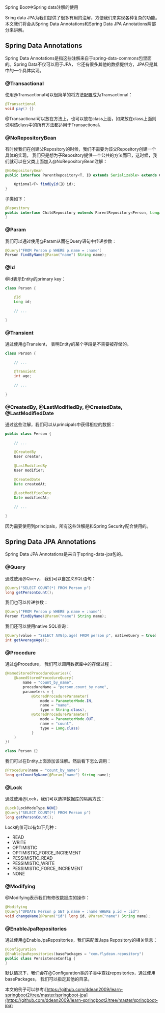 Spring Boot中Spring data注解的使用

Sring data JPA为我们提供了很多有用的注解，方便我们来实现各种复杂的功能。本文我们将会从Spring Data Annotations和Spring Data JPA Annotations两部分来讲解。 

## Spring Data Annotations

Spring Data Annotations是指这些注解来自于spring-data-commons包里面的。Spring Data不仅可以用于JPA， 它还有很多其他的数据提供方，JPA只是其中的一个具体实现。

### @Transactional

使用@Transactional可以很简单的将方法配置成为Transactional：

~~~java
@Transactional
void pay() {}
~~~

@Transactional可以放在方法上，也可以放在class上面，如果放在class上面则说明该class中的所有方法都适用于Transactional。

### @NoRepositoryBean

有时候我们在创建父Repository的时候，我们不需要为该父Repository创建一个具体的实现， 我们只是想为子Repository提供一个公共的方法而已，这时候，我们就可以在父类上面加入@NoRepositoryBean注解：

~~~java
@NoRepositoryBean
public interface ParentRepository<T, ID extends Serializable> extends CrudRepository<T, ID> {

    Optional<T> findById(ID id);
}
~~~

子类如下：

~~~java
@Repository
public interface ChildRepository extends ParentRepository<Person, Long> {
}
~~~

### @Param

我们可以通过使用@Param从而在Query语句中传递参数：

~~~java
@Query("FROM Person p WHERE p.name = :name")
Person findByName(@Param("name") String name);
~~~

### @Id

@Id表示Entity的primary key：

~~~java
class Person {
 
    @Id
    Long id;
 
    // ...
     
}
~~~

### @Transient

通过使用@Transient， 表明Entity的某个字段是不需要被存储的。 

~~~java
class Person {
 
    // ...
 
    @Transient
    int age;
 
    // ...
 
}
~~~

### @CreatedBy, @LastModifiedBy, @CreatedDate, @LastModifiedDate

通过这些注解，我们可以从principals中获得相应的数据：

~~~java
public class Person {
 
    // ...
 
    @CreatedBy
    User creator;
     
    @LastModifiedBy
    User modifier;
     
    @CreatedDate
    Date createdAt;
     
    @LastModifiedDate
    Date modifiedAt;
 
    // ...
 
}
~~~

因为需要使用到principals，所有这些注解是和Spring Security配合使用的。

## Spring Data JPA Annotations

Spring Data JPA Annotations是来自于spring-data-jpa包的。

### @Query

通过使用@Query， 我们可以自定义SQL语句：

~~~java
@Query("SELECT COUNT(*) FROM Person p")
long getPersonCount();
~~~

我们也可以传递参数：

~~~java
@Query("FROM Person p WHERE p.name = :name")
Person findByName(@Param("name") String name);
~~~

我们还可以使用native SQL查询：

~~~java
@Query(value = "SELECT AVG(p.age) FROM person p", nativeQuery = true)
int getAverageAge();
~~~

### @Procedure

通过@Procedure， 我们可以调用数据库中的存储过程：

~~~java
@NamedStoredProcedureQueries({ 
    @NamedStoredProcedureQuery(
        name = "count_by_name", 
        procedureName = "person.count_by_name", 
        parameters = { 
            @StoredProcedureParameter(
                mode = ParameterMode.IN, 
                name = "name", 
                type = String.class),
            @StoredProcedureParameter(
                mode = ParameterMode.OUT, 
                name = "count", 
                type = Long.class) 
            }
    ) 
})
 
class Person {}
~~~

我们可以在Entity上面添加该注解。然后看下怎么调用：

~~~java
@Procedure(name = "count_by_name")
long getCountByName(@Param("name") String name);
~~~

### @Lock

通过使用@Lock，我们可以选择数据库的隔离方式：

~~~java
@Lock(LockModeType.NONE)
@Query("SELECT COUNT(*) FROM Person p")
long getPersonCount();
~~~

Lock的值可以有如下几种：

* READ
* WRITE
* OPTIMISTIC
* OPTIMISTIC_FORCE_INCREMENT
* PESSIMISTIC_READ
* PESSIMISTIC_WRITE
* PESSIMISTIC_FORCE_INCREMENT
* NONE

### @Modifying

@Modifying表示我们有修改数据库的操作：

~~~java
@Modifying
@Query("UPDATE Person p SET p.name = :name WHERE p.id = :id")
void changeName(@Param("id") long id, @Param("name") String name);
~~~

### @EnableJpaRepositories

通过使用@EnableJpaRepositories，我们来配置Japa Repository的相关信息：

~~~java
@Configuration
@EnableJpaRepositories(basePackages = "com.flydean.repository")
public class PersistenceConfig {
}
~~~

默认情况下，我们会在@Configuration类的子类中查找repositories，通过使用basePackages， 我们可以指定其他的目录。

本文的例子可以参考:[https://github.com/ddean2009/learn-springboot2/tree/master/springboot-jpa](https://github.com/ddean2009/learn-springboot2/tree/master/springboot-jpa)





